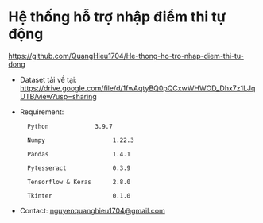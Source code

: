 # Hệ thống hỗ trợ nhập điểm thi tự động 

  https://github.com/QuangHieu1704/He-thong-ho-tro-nhap-diem-thi-tu-dong


- Dataset tải về tại: 
  https://drive.google.com/file/d/1fwAqtyBQ0pQCxwWHWOD_Dhx7z1LJqUTB/view?usp=sharing

- Requirement:
  ```
    Python             3.9.7 
    
    Numpy                   1.22.3 
    
    Pandas                  1.4.1 
    
    Pytesseract             0.3.9 
    
    Tensorflow & Keras      2.8.0
    
    Tkinter                 0.1.0
    ```
    
- Contact: nguyenquanghieu1704@gmail.com 
